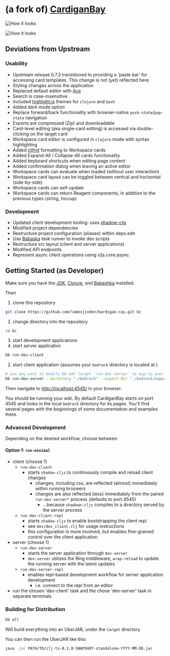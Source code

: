 # (a fork of) [CardiganBay](https://github.com/interstar/cardigan-bay)

![How it looks](https://github-production-user-asset-6210df.s3.amazonaws.com/7298563/251646162-117b5389-a9d5-4621-8b0f-d055a2578bf0.png)

![How it looks](https://github-production-user-asset-6210df.s3.amazonaws.com/7298563/252206197-7e3c8abe-6851-41af-a1db-32958db8ea83.png)

## Deviations from Upstream

### Usability

- Upstream release 0.7.3 transitioned to providing a 'paste bar' for accessing card templates. This change is not (yet) reflected here.
- Styling changes across the application
- Replaced default editor with [Ace](https://ace.c9.io/)
- Search is case-insensitive
- Included [highlight.js](https://highlightjs.org/) themes for `clojure` and `bash`
- Added dark mode option
- Replace forward/back functionality with browser-native `push-state`/`pop-state` navigation
- Exports are compressed (Zip) and downloadable
- Card-level editing (aka single-card editing) is accessed via double-clicking on the target card
- Workspace card editor is configured in `clojure` mode with syntax highlighting
- Added [cljfmt](https://github.com/weavejester/cljfmt) formatting to Workspace cards
- Added Expand-All / Collapse-All cards functionality
- Added keyboard shortcuts when editing page content
- Added confirmation dialog when leaving an active editor
- Workspace cards can evaluate when loaded (without user interaction)
- Workspace card layout can be toggled between vertical and horizontal (side-by-side)
- Workspace cards can self-update
- Workspace cards can return Reagent components, in addition to the previous types (string, hiccup)

### Development

- Updated client development tooling: uses [shadow-cljs](https://github.com/thheller/shadow-cljs)
- Modified project dependencies
- Restructure project configuration (aliases) within deps.edn
- Use [Babaska](https://book.babashka.org/#tasks) task runner to invoke dev scripts
- Restructure src layout (client and server applications)
- Modified API endpoints
- Represent async client operations using cljs.core.async

## Getting Started (as Developer)

Make sure you have the [JDK](https://openjdk.org/install/), [Clojure](https://clojure.org/guides/install_clojure), and [Babashka](https://github.com/babashka/babashka#installation) installed.

Then

1. clone this repository

```bash
git clone https://github.com/lamesjinden/bardigan-cay.git bc
```

2. change directory into the repository

```bash
cd bc
```

3. start development applications
1. start server application

```bash
bb run-dev-client
```

2. start client application (assumes your `bedrock` directory is located at )

```bash
# you may want to modify bb.edn target 'run-dev-server' to map to your custom directory structure instead of passing the following CLI args
bb run-dev-server --directory "./bedrock" --export-dir "./bedrock/exported/"
```

Then navigate to [http://localhost:4545/](http://localhost:4545/) in your browser.

You should be running your wiki. By default CardiganBay starts on port 4545 and looks in the local `bedrock` directory for its pages. You'll find several pages with the beginnings of some documentation and examples there.

### Advanced Development

Depending on the desired workflow, choose between:

#### Option 1: `run-minimal`

- client (choose 1)
  - `run-dev-client`
    - starts `shadow-cljs` to continuously compile and reload client changes
      - changes, including css, are reflected (almost) immediately within running broswers
      - changes are also reflected (less) immediately from the paired `run-dev-server*` process (defaults to port 4545)
        - ...because `shadown-cljs` compiles to a directory served by the server process
  - `run-dev-client-repl`
    - starts `shadow-cljs` to enable bootstrapping the client repl
    - see `dev/dev_client.clj` for usage instructions
    - this configuration is more involved, but enables fine-grained control over the client application
- server (choose 1)
  - `run-dev-server`
    - starts the server application through `dev-server`
    - `dev-server` utilizes the Ring middleware, `wrap-reload` to update the running server with the latest updates
  - `run-dev-server-repl`
    - enables repl-based development workflow for server application development
      - i.e. connect to the repl from an editor
- run the chosen 'dev-client' task and the chose 'dev-server' task in separate terminals

### Building for Distribution

```bash
bb all
```

Will build everything into an UberJAR, under the `target` directory

You can then run the UberJAR like this:

```bash
java -jar PATH/TO/clj-ts-0.1.0-SNAPSHOT-standalone-YYYY-MM-DD.jar
```
